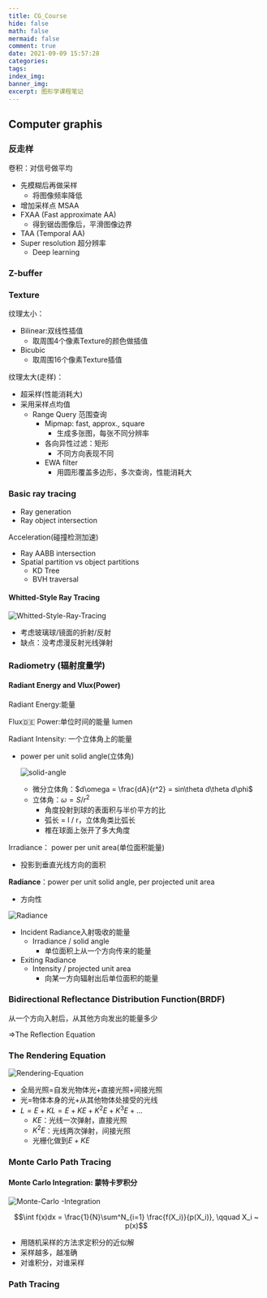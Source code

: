 ```yaml
---
title: CG_Course
hide: false
math: false
mermaid: false
comment: true
date: 2021-09-09 15:57:28
categories:
tags:
index_img:
banner_img:
excerpt: 图形学课程笔记
---
```


## Computer graphis

### 反走样

卷积：对信号做平均

* 先模糊后再做采样
  * 将图像频率降低
* 增加采样点  MSAA
* FXAA (Fast approximate AA)
  * 得到锯齿图像后，平滑图像边界
* TAA (Temporal AA)
* Super resolution 超分辨率
  * Deep learning

### Z-buffer

 

### Texture

纹理太小：

* Bilinear:双线性插值
  * 取周围4个像素Texture的颜色做插值
* Bicubic
  * 取周围16个像素Texture插值

纹理太大(走样)：

* 超采样(性能消耗大)
* 采用采样点均值
  * Range Query 范围查询
    * Mipmap: fast, approx., square
      * 生成多张图，每张不同分辨率
    * 各向异性过滤：矩形
      * 不同方向表现不同
    * EWA filter
      * 用圆形覆盖多边形，多次查询，性能消耗大



### Basic ray tracing

* Ray generation
* Ray object intersection

Acceleration(碰撞检测加速)

* Ray AABB intersection
* Spatial partition vs object partitions
  * KD Tree
  * BVH traversal

#### Whitted-Style Ray Tracing

![Whitted-Style-Ray-Tracing](http://118.24.109.65/photo_db/233_Markdown_IMG_Whitted-Style-Ray-Tracing.png)

* 考虑玻璃球/镜面的折射/反射
* 缺点：没考虑漫反射光线弹射

### Radiometry (辐射度量学)

#### Radiant Energy and Vlux(Power)

Radiant Energy:能量

Flux:de: Power:单位时间的能量 lumen

Radiant Intensity: 一个立体角上的能量

* power per unit solid angle(立体角) 

  ![solid-angle](http://118.24.109.65/photo_db/233_Markdown_IMG_solid-angle.png)

  * 微分立体角：$d\omega = \frac{dA}{r^2} = sin\theta d\theta d\phi$
  * 立体角：$\omega = S / r^2$
    * 角度投射到球的表面积与半价平方的比
    * 弧长 = l / r，立体角类比弧长
    * 椎在球面上张开了多大角度

Irradiance： power per unit area(单位面积能量)

* 投影到垂直光线方向的面积

**Radiance**：power per unit solid angle, per projected unit area

* 方向性

![Radiance](http://118.24.109.65/photo_db/233_Markdown_IMG_Radiance.png)

* Incident Radiance入射吸收的能量
  * Irradiance / solid angle
    * 单位面积上从一个方向传来的能量
* Exiting Radiance
  * Intensity / projected unit area
    * 向某一方向辐射出后单位面积的能量

### Bidirectional Reflectance Distribution Function(BRDF)

从一个方向入射后，从其他方向发出的能量多少

$\Rightarrow$The Reflection Equation

### The Rendering Equation 

![Rendering-Equation](http://118.24.109.65/photo_db/233_Markdown_IMG_Rendering-Equation.png)

* 全局光照=自发光物体光+直接光照+间接光照
* 光=物体本身的光+从其他物体处接受的光线
* $L = E + KL = E + KE + K^2E + K^3E+\dots$
  * $KE$：光线一次弹射，直接光照
  * $K^2E$：光线两次弹射，间接光照
  * 光栅化做到$E+KE$ 

### Monte Carlo Path Tracing

#### Monte Carlo Integration: 蒙特卡罗积分

![Monte-Carlo -Integration](http://118.24.109.65/photo_db/233_Markdown_IMG_Monte-Carlo-Integration.png)

$$\int f(x)dx = \frac{1}{N}\sum^N_{i=1} \frac{f(X_i)}{p(X_i)}, \qquad X_i ~ p(x)$$

* 用随机采样的方法求定积分的近似解
* 采样越多，越准确 
* 对谁积分，对谁采样

### Path Tracing





